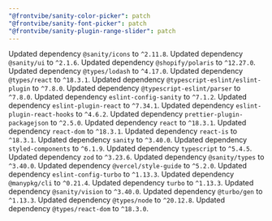 ```yaml
---
"@frontvibe/sanity-color-picker": patch
"@frontvibe/sanity-font-picker": patch
"@frontvibe/sanity-plugin-range-slider": patch
---
```


Updated dependency `@sanity/icons` to `^2.11.8`.
Updated dependency `@sanity/ui` to `^2.1.6`.
Updated dependency `@shopify/polaris` to `^12.27.0`.
Updated dependency `@types/lodash` to `^4.17.0`.
Updated dependency `@types/react` to `^18.3.1`.
Updated dependency `@typescript-eslint/eslint-plugin` to `^7.8.0`.
Updated dependency `@typescript-eslint/parser` to `^7.8.0`.
Updated dependency `eslint-config-sanity` to `^7.1.2`.
Updated dependency `eslint-plugin-react` to `^7.34.1`.
Updated dependency `eslint-plugin-react-hooks` to `^4.6.2`.
Updated dependency `prettier-plugin-packagejson` to `^2.5.0`.
Updated dependency `react` to `^18.3.1`.
Updated dependency `react-dom` to `^18.3.1`.
Updated dependency `react-is` to `^18.3.1`.
Updated dependency `sanity` to `^3.40.0`.
Updated dependency `styled-components` to `^6.1.9`.
Updated dependency `typescript` to `^5.4.5`.
Updated dependency `zod` to `^3.23.6`.
Updated dependency `@sanity/types` to `^3.40.0`.
Updated dependency `@vercel/style-guide` to `^5.2.0`.
Updated dependency `eslint-config-turbo` to `^1.13.3`.
Updated dependency `@manypkg/cli` to `^0.21.4`.
Updated dependency `turbo` to `^1.13.3`.
Updated dependency `@sanity/vision` to `^3.40.0`.
Updated dependency `@turbo/gen` to `^1.13.3`.
Updated dependency `@types/node` to `^20.12.8`.
Updated dependency `@types/react-dom` to `^18.3.0`.
